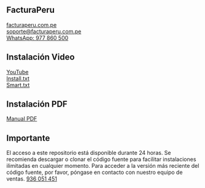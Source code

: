 ## FacturaPeru

[facturaperu.com.pe](http://facturaperu.com.pe "Clic")<br>
soporte@facturaperu.com.pe<br>
[WhatsApp: 977 860 500](https://walink.co/0c870c "Clic")<br>

## Instalación Video

[YouTube](https://www.youtube.com/watch?v=wPuCsre30S0 "Clic")<br>
[Install.txt](https://facturaperu.com.pe/install.txt "Clic")<br>
[Smart.txt](https://facturaperu.com.pe/smart.txt "Clic")<br>

## Instalación PDF

[Manual PDF](https://facturaperu.com.pe/manual-de-instalaci%C3%B3n.pdf "Clic")<br>

## Importante

El acceso a este repositorio está disponible durante 24 horas. Se recomienda descargar o clonar el código fuente para facilitar instalaciones ilimitadas en cualquier momento. Para acceder a la versión más reciente del código fuente, por favor, póngase en contacto con nuestro equipo de ventas. [936 051 451](https://walink.co/4547b4 "Clic")<br>
